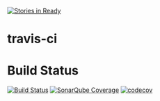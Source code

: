 [![Stories in Ready](https://badge.waffle.io/mavaze/travis-ci.png?label=ready&title=Ready)](https://waffle.io/mavaze/travis-ci?utm_source=badge)
# travis-ci

# Build Status
[![Build Status](https://travis-ci.org/mavaze/travis-ci.png)](https://travis-ci.org/mavaze/travis-ci)
[![SonarQube Coverage](https://img.shields.io/sonar/https//sonarcloud.io/com.mavaze.pocs:travis-ci/coverage.svg)](https://sonarcloud.io/dashboard?id=com.mavaze.pocs:travis-ci)
[![codecov](https://codecov.io/gh/mavaze/travis-ci/branch/master/graph/badge.svg)](https://codecov.io/gh/mavaze/travis-ci)
